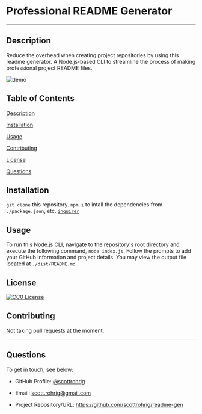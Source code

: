 # Professional README Generator

***

## Description

Reduce the overhead when creating project repositories by using this readme generator. A Node.js-based CLI to streamline the process of making professional project README files.

![demo](./assets/demo.gif)

## Table of Contents

[Description](#description) 

[Installation](#installation) 

[Usage](#usage) 

[Contributing](#contributing) 

[License](#license)

[Questions](#questions)


## Installation

`git clone` this repository. `npm i` to intall the dependencies from `./package.json`, etc. [`inquirer`](https://www.npmjs.com/package/inquirer)


## Usage

To run this Node.js CLI, navigate to the repository's root directory and execute the following command, `node index.js`. Follow the prompts to add your GitHub information and project details. You may view the output file located at `./dist/README.md`

## License

[![CC0 License](https://img.shields.io/badge/License-CC0-orange)](https://choosealicense.com/licenses/cc0)


## Contributing

Not taking pull requests at the moment.



***

## Questions

To get in touch, see below:

- GitHub Profile: [@scottrohrig](https://github.com/scottrohrig)

- Email: scott.rohrig@gmail.com

- Project Repository/URL: https://github.com/scottrohrig/readme-gen
